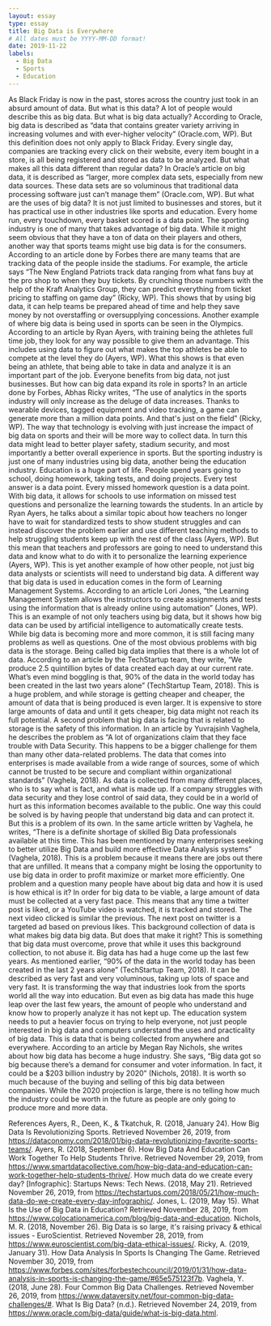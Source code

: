 ```yaml
---
layout: essay
type: essay
title: Big Data is Everywhere
# All dates must be YYYY-MM-DD format!
date: 2019-11-22
labels:
  - Big Data
  - Sports
  - Education
---
```


As Black Friday is now in the past, stores across the country just took in an absurd amount of data. But what is this data? A lot of people would describe this as big data. But what is big data actually? According to Oracle, big data is described as “data that contains greater variety arriving in increasing volumes and with ever-higher velocity” (Oracle.com, WP). But this definition does not only apply to Black Friday. Every single day, companies are tracking every click on their website, every item bought in a store, is all being registered and stored as data to be analyzed. But what makes all this data different than regular data? In Oracle’s article on big data, it is described as “larger, more complex data sets, especially from new data sources. These data sets are so voluminous that traditional data processing software just can’t manage them” (Oracle.com, WP). But what are the uses of big data? It is not just limited to businesses and stores, but it has practical use in other industries like sports and education.
	Every home run, every touchdown, every basket scored is a data point. The sporting industry is one of many that takes advantage of big data. While it might seem obvious that they have a ton of data on their players and others, another way that sports teams might use big data is for the consumers. According to an article done by Forbes there are many teams that are tracking data of the people inside the stadiums. For example, the article says “The New England Patriots track data ranging from what fans buy at the pro shop to when they buy tickets. By crunching those numbers with the help of the Kraft Analytics Group, they can predict everything from ticket pricing to staffing on game day” (Ricky, WP). This shows that by using big data, it can help teams be prepared ahead of time and help they save money by not overstaffing or oversupplying concessions. Another example of where big data is being used in sports can be seen in the Olympics. According to an article by Ryan Ayers, with training being the athletes full time job, they look for any way possible to give them an advantage. This includes using data to figure out what makes the top athletes be able to compete at the level they do (Ayers, WP). What this shows is that even being an athlete, that being able to take in data and analyze it is an important part of the job. Everyone benefits from big data, not just businesses. But how can big data expand its role in sports? In an article done by Forbes, Abhas Ricky writes, “The use of analytics in the sports industry will only increase as the deluge of data increases. Thanks to wearable devices, tagged equipment and video tracking, a game can generate more than a million data points. And that's just on the field” (Ricky, WP). The way that technology is evolving with just increase the impact of big data on sports and their will be more way to collect data. In turn this data might lead to better player safety, stadium security, and most importantly a better overall experience in sports. But the sporting industry is just one of many industries using big data, another being the education industry.
	Education is a huge part of life. People spend years going to school, doing homework, taking tests, and doing projects. Every test answer is a data point. Every missed homework question is a data point. With big data, it allows for schools to use information on missed test questions and personalize the learning towards the students. In an article by Ryan Ayers, he talks about a similar topic about how teachers no longer have to wait for standardized tests to show student struggles and can instead discover the problem earlier and use different teaching methods to help struggling students keep up with the rest of the class (Ayers, WP). But this mean that teachers and professors are going to need to understand this data and know what to do with it to personalize the learning experience (Ayers, WP). This is yet another example of how other people, not just big data analysts or scientists will need to understand big data. A different way that big data is used in education comes in the form of Learning Management Systems. According to an article Lori Jones, “the Learning Management System allows the instructors to create assignments and tests using the information that is already online using automation” (Jones, WP). This is an example of not only teachers using big data, but it shows how big data can be used by artificial intelligence to automatically create tests. While big data is becoming more and more common, it is still facing many problems as well as questions.
	One of the most obvious problems with big data is the storage. Being called big data implies that there is a whole lot of data. According to an article by the TechStartup team, they write, “We produce 2.5 quintillion bytes of data created each day at our current rate. What’s even mind boggling is that, 90% of the data in the world today has been created in the last two years alone” (TechStartup Team, 2018). This is a huge problem, and while storage is getting cheaper and cheaper, the amount of data that is being produced is even larger. It is expensive to store large amounts of data and until it gets cheaper, big data might not reach its full potential. A second problem that big data is facing that is related to storage is the safety of this information. In an article by Yuvrajsinh Vaghela, he describes the problem as “A lot of organizations claim that they face trouble with Data Security. This happens to be a bigger challenge for them than many other data-related problems. The data that comes into enterprises is made available from a wide range of sources, some of which cannot be trusted to be secure and compliant within organizational standards” (Vaghela, 2018). As data is collected from many different places, who is to say what is fact, and what is made up. If a company struggles with data security and they lose control of said data, they could be in a world of hurt as this information becomes available to the public. One way this could be solved is by having people that understand big data and can protect it. But this is a problem of its own. In the same article written by Vaghela, he writes, “There is a definite shortage of skilled Big Data professionals available at this time. This has been mentioned by many enterprises seeking to better utilize Big Data and build more effective Data Analysis systems” (Vaghela, 2018). This is a problem because it means there are jobs out there that are unfilled. It means that a company might be losing the opportunity to use big data in order to profit maximize or market more efficiently. One problem and a question many people have about big data and how it is used is how ethical is it? In order for big data to be viable, a large amount of data must be collected at a very fast pace. This means that any time a twitter post is liked, or a YouTube video is watched, it is tracked and stored. The next video clicked is similar the previous. The next post on twitter is a targeted ad based on previous likes. This background collection of data is what makes big data big data. But does that make it right? This is something that big data must overcome, prove that while it uses this background collection, to not abuse it.
	Big data has had a huge come up the last few years. As mentioned earlier, “90% of the data in the world today has been created in the last 2 years alone” (TechStartup Team, 2018). It can be described as very fast and very voluminous, taking up lots of space and very fast. It is transforming the way that industries look from the sports world all the way into education. But even as big data has made this huge leap over the last few years, the amount of people who understand and know how to properly analyze it has not kept up. The education system needs to put a heavier focus on trying to help everyone, not just people interested in big data and computers understand the uses and practicality of big data. This is data that is being collected from anywhere and everywhere. According to an article by Megan Ray Nichols, she writes about how big data has become a huge industry. She says, “Big data got so big because there’s a demand for consumer and voter information. In fact, it could be a $203 billion industry by 2020” (Nichols, 2018). It is worth so much because of the buying and selling of this big data between companies. While the 2020 projection is large, there is no telling how much the industry could be worth in the future as people are only going to produce more and more data.








References
Ayers, R., Deen, K., & Tkatchuk, R. (2018, January 24). How Big Data Is Revolutionizing Sports. Retrieved November 26, 2019, from https://dataconomy.com/2018/01/big-data-revolutionizing-favorite-sports-teams/.
Ayers, R. (2018, September 6). How Big Data And Education Can Work Together To Help Students Thrive. Retrieved November 29, 2019, from https://www.smartdatacollective.com/how-big-data-and-education-can-work-together-help-students-thrive/.
How much data do we create every day? [Infographic]: Startups News: Tech News. (2018, May 21). Retrieved November 26, 2019, from https://techstartups.com/2018/05/21/how-much-data-do-we-create-every-day-infographic/.
Jones, L. (2019, May 15). What Is the Use of Big Data in Education? Retrieved November 28, 2019, from https://www.colocationamerica.com/blog/big-data-and-education.
Nichols, M. R. (2018, November 26). Big Data is so large, it's raising privacy & ethical issues - EuroScientist. Retrieved November 28, 2019, from https://www.euroscientist.com/big-data-ethical-issues/.
Ricky, A. (2019, January 31). How Data Analysis In Sports Is Changing The Game. Retrieved November 30, 2019, from https://www.forbes.com/sites/forbestechcouncil/2019/01/31/how-data-analysis-in-sports-is-changing-the-game/#65e575123f7b.
Vaghela, Y. (2018, June 28). Four Common Big Data Challenges. Retrieved November 26, 2019, from https://www.dataversity.net/four-common-big-data-challenges/#.
What Is Big Data? (n.d.). Retrieved November 24, 2019, from https://www.oracle.com/big-data/guide/what-is-big-data.html.




